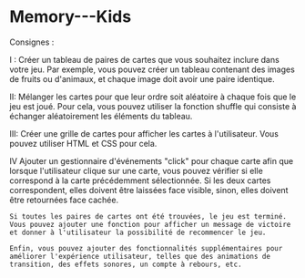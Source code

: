 ﻿# Memory---Kids

Consignes : 

I : Créer un tableau de paires de cartes que vous souhaitez inclure dans votre jeu. Par exemple, vous pouvez créer un tableau contenant des images de fruits ou d'animaux, et chaque image doit avoir une paire identique.

II:    Mélanger les cartes pour que leur ordre soit aléatoire à chaque fois que le jeu est joué. Pour cela, vous pouvez utiliser la fonction shuffle qui consiste à échanger aléatoirement les éléments du tableau.

III:    Créer une grille de cartes pour afficher les cartes à l'utilisateur. Vous pouvez utiliser HTML et CSS pour cela.

IV    Ajouter un gestionnaire d'événements "click" pour chaque carte afin que lorsque l'utilisateur clique sur une carte, vous pouvez vérifier si elle correspond à la carte précédemment sélectionnée. Si les deux cartes correspondent, elles doivent être laissées face visible, sinon, elles doivent être retournées face cachée.

    Si toutes les paires de cartes ont été trouvées, le jeu est terminé. Vous pouvez ajouter une fonction pour afficher un message de victoire et donner à l'utilisateur la possibilité de recommencer le jeu.

    Enfin, vous pouvez ajouter des fonctionnalités supplémentaires pour améliorer l'expérience utilisateur, telles que des animations de transition, des effets sonores, un compte à rebours, etc.
